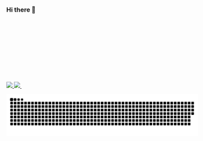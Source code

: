 ### Hi there 👋


<div>
  <a href="https://github.com/AllanPessin">
  <img height="180em" src="https://github-readme-stats.vercel.app/api?username=AllanPessin&show_icons=true&theme=dracula&include_all_commits=true&count_private=true"/>
  <img height="180em" src="https://github-readme-stats.vercel.app/api/top-langs/?username=AllanPessin&layout=compact&langs_count=16&theme=dracula"/>
    <img height="180em" src"https://github-readme-stats.vercel.app/api/pin/?username=anuraghazra&repo=github-readme-stats)](https://github.com/anuraghazra/github-readme-stats
"/>
<div>

  ![Snake animation](https://github.com/AllanPessin/AllanPessin/blob/output/github-contribution-grid-snake.svg)
